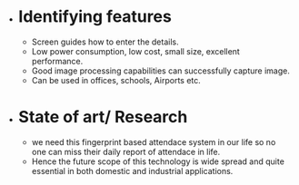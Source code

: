 * # Identifying features
  * Screen guides how to enter the details.
  * Low power consumption, low cost, small size, excellent performance.
  * Good image processing capabilities can successfully capture image.
  * Can be used in offices, schools, Airports etc.
* # State of art/ Research
  * we need this fingerprint based attendace system in our life so no one can miss their daily report of attendace in life.
  * Hence the future scope of this technology is wide spread and quite essential in both domestic and
    industrial applications.
